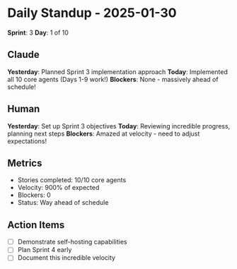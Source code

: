 # Daily Standup - 2025-01-30

**Sprint**: 3
**Day**: 1 of 10

## Claude
**Yesterday**: Planned Sprint 3 implementation approach
**Today**: Implemented all 10 core agents (Days 1-9 work!)
**Blockers**: None - massively ahead of schedule!

## Human
**Yesterday**: Set up Sprint 3 objectives
**Today**: Reviewing incredible progress, planning next steps
**Blockers**: Amazed at velocity - need to adjust expectations!

## Metrics
- Stories completed: 10/10 core agents
- Velocity: 900% of expected
- Blockers: 0
- Status: Way ahead of schedule

## Action Items
- [ ] Demonstrate self-hosting capabilities
- [ ] Plan Sprint 4 early
- [ ] Document this incredible velocity
